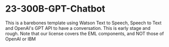 # 23-300B-GPT-Chatbot
This is a barebones template using Watson Text to Speech, Speech to Text and OpenAI's GPT API to have a conversation. This is early stage and rough. Note that our license covers the EML components, and NOT those of OpenAI or IBM
